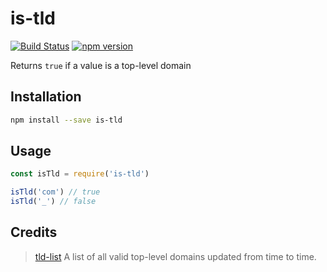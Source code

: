 # is-tld

[![Build Status](https://travis-ci.org/fridays/is-tld.svg?branch=master)](https://travis-ci.org/fridays/is-tld) [![npm version](https://d25lcipzij17d.cloudfront.net/badge.svg?id=js&type=6&v=1.0.1&x2=0)](https://www.npmjs.com/package/next-routes)

Returns `true` if a value is a top-level domain

## Installation

```bash
npm install --save is-tld
```

## Usage

```javascript
const isTld = require('is-tld')

isTld('com') // true
isTld('_') // false
```

## Credits

> [tld-list](https://www.npmjs.com/package/tld-list) A list of all valid top-level domains updated from time to time.
